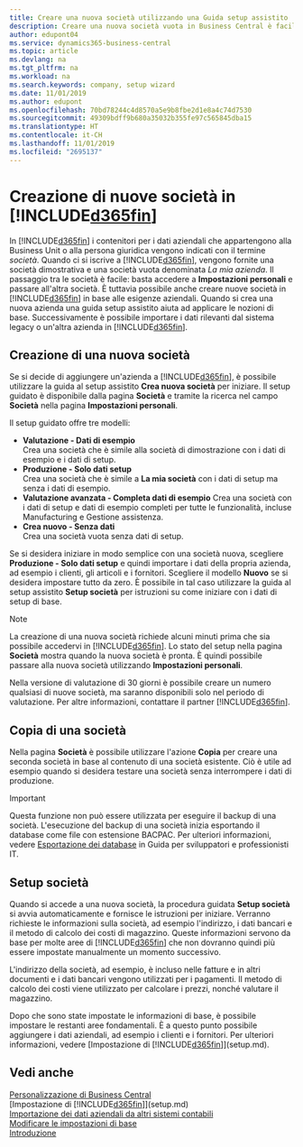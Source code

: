 ```yaml
---
title: Creare una nuova società utilizzando una Guida setup assistito | Microsoft Docs
description: Creare una nuova società vuota in Business Central è facile. Una Guida setup assistito fornisce le istruzioni nei vari passaggi e consente di importare i dati aziendali esistenti.
author: edupont04
ms.service: dynamics365-business-central
ms.topic: article
ms.devlang: na
ms.tgt_pltfrm: na
ms.workload: na
ms.search.keywords: company, setup wizard
ms.date: 11/01/2019
ms.author: edupont
ms.openlocfilehash: 70bd78244c4d8570a5e9b8fbe2d1e8a4c74d7530
ms.sourcegitcommit: 49309bdff9b680a35032b355fe97c565845dba15
ms.translationtype: HT
ms.contentlocale: it-CH
ms.lasthandoff: 11/01/2019
ms.locfileid: "2695137"
---
```

# <a name="creating-new-companies-in-d365fin"></a>Creazione di nuove società in [!INCLUDE[d365fin](includes/d365fin_md.md)]
In [!INCLUDE[d365fin](includes/d365fin_md.md)] i contenitori per i dati aziendali che appartengono alla Business Unit o alla persona giuridica vengono indicati con il termine *società*. Quando ci si iscrive a [!INCLUDE[d365fin](includes/d365fin_md.md)], vengono fornite una società dimostrativa e una società vuota denominata *La mia azienda*. Il passaggio tra le società è facile: basta accedere a **Impostazioni personali** e passare all'altra società. È tuttavia possibile anche creare nuove società in [!INCLUDE[d365fin](includes/d365fin_md.md)] in base alle esigenze aziendali. Quando si crea una nuova azienda una guida setup assistito aiuta ad applicare le nozioni di base. Successivamente è possibile importare i dati rilevanti dal sistema legacy o un'altra azienda in [!INCLUDE[d365fin](includes/d365fin_md.md)].  

## <a name="creating-a-new-company"></a>Creazione di una nuova società
Se si decide di aggiungere un'azienda a [!INCLUDE[d365fin](includes/d365fin_md.md)], è possibile utilizzare la guida al setup assistito **Crea nuova società** per iniziare. Il setup guidato è disponibile dalla pagina **Società** e tramite la ricerca nel campo **Società** nella pagina **Impostazioni personali**.  

Il setup guidato offre tre modelli:

-   **Valutazione - Dati di esempio**  
    Crea una società che è simile alla società di dimostrazione con i dati di esempio e i dati di setup.  
-   **Produzione - Solo dati setup**  
    Crea una società che è simile a **La mia società** con i dati di setup ma senza i dati di esempio.
-   **Valutazione avanzata - Completa dati di esempio** Crea una società con i dati di setup e dati di esempio completi per tutte le funzionalità, incluse Manufacturing e Gestione assistenza.
-   **Crea nuovo - Senza dati**  
    Crea una società vuota senza dati di setup.  

Se si desidera iniziare in modo semplice con una società nuova, scegliere **Produzione - Solo dati setup** e quindi importare i dati della propria azienda, ad esempio i clienti, gli articoli e i fornitori. Scegliere il modello **Nuovo** se si desidera impostare tutto da zero. È possibile in tal caso utilizzare la guida al setup assistito **Setup società** per istruzioni su come iniziare con i dati di setup di base.  

> [!NOTE]  
>   La creazione di una nuova società richiede alcuni minuti prima che sia possibile accedervi in [!INCLUDE[d365fin](includes/d365fin_md.md)]. Lo stato del setup nella pagina **Società** mostra quando la nuova società è pronta. È quindi possibile passare alla nuova società utilizzando **Impostazioni personali**.  

Nella versione di valutazione di 30 giorni è possibile creare un numero qualsiasi di nuove società, ma saranno disponibili solo nel periodo di valutazione. Per altre informazioni, contattare il partner [!INCLUDE[d365fin](includes/d365fin_md.md)].  

## <a name="copying-a-company"></a>Copia di una società
Nella pagina **Società** è possibile utilizzare l'azione **Copia** per creare una seconda società in base al contenuto di una società esistente. Ciò è utile ad esempio quando si desidera testare una società senza interrompere i dati di produzione.

> [!Important]
> Questa funzione non può essere utilizzata per eseguire il backup di una società. L'esecuzione del backup di una società inizia esportando il database come file con estensione BACPAC. Per ulteriori informazioni, vedere [Esportazione dei database](/dynamics365/business-central/dev-itpro/administration/tenant-admin-center-database-export) in Guida per sviluppatori e professionisti IT.

## <a name="company-setup"></a>Setup società
Quando si accede a una nuova società, la procedura guidata **Setup società** si avvia automaticamente e fornisce le istruzioni per iniziare. Verranno richieste le informazioni sulla società, ad esempio l'indirizzo, i dati bancari e il metodo di calcolo dei costi di magazzino. Queste informazioni servono da base per molte aree di [!INCLUDE[d365fin](includes/d365fin_md.md)] che non dovranno quindi più essere impostate manualmente un momento successivo.  

L'indirizzo della società, ad esempio, è incluso nelle fatture e in altri documenti e i dati bancari vengono utilizzati per i pagamenti. Il metodo di calcolo dei costi viene utilizzato per calcolare i prezzi, nonché valutare il magazzino.  

Dopo che sono state impostate le informazioni di base, è possibile impostare le restanti aree fondamentali. È a questo punto possibile aggiungere i dati aziendali, ad esempio i clienti e i fornitori. Per ulteriori informazioni, vedere [Impostazione di [!INCLUDE[d365fin](includes/d365fin_md.md)]](setup.md).  

## <a name="see-also"></a>Vedi anche
[Personalizzazione di Business Central](ui-customizing-overview.md)  
[Impostazione di [!INCLUDE[d365fin](includes/d365fin_md.md)]](setup.md)  
[Importazione dei dati aziendali da altri sistemi contabili](across-import-data-configuration-packages.md)  
[Modificare le impostazioni di base](ui-change-basic-settings.md)  
[Introduzione](product-get-started.md)  
